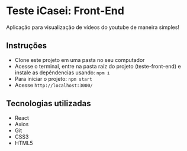 
# Teste iCasei: Front-End
Aplicação para visualização de vídeos do youtube de maneira simples!

## Instruções
- Clone este projeto em uma pasta no seu computador
- Acesse o terminal, entre na pasta raíz do projeto (teste-front-end) e instale as depêndencias usando:
`npm i`
- Para iniciar o projeto: `npm start`
- Acesse `http://localhost:3000/`

## Tecnologias utilizadas
- React
- Axios
- Git
- CSS3
- HTML5 


